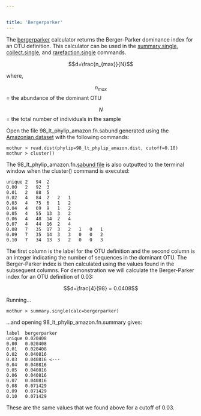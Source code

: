 ```yaml
---


title: 'Bergerparker'
---
```

The [bergerparker](bergerparker) calculator returns the
Berger-Parker dominance index for an OTU definition. This calculator can
be used in the [summary.single](summary.single),
[collect.single](collect.single), and
[rarefaction.single](rarefaction.single) commands.

$$d=\frac{n_{max}}{N}$$

where,

$$n_{max}$$ = the abundance of the dominant OTU

$$N$$ = the total number of individuals in the sample

Open the file 98\_lt\_phylip\_amazon.fn.sabund generated using the [
Amazonian dataset](Media:AmazonData.zip) with the following
commands:

    mothur > read.dist(phylip=98_lt_phylip_amazon.dist, cutoff=0.10)
    mothur > cluster()

The 98\_lt\_phylip\_amazon.fn.[sabund file](sabund_file) is
also outputted to the terminal window when the cluster() command is
executed:

    unique 2   94  2   
    0.00   2   92  3   
    0.01   2   88  5   
    0.02   4   84  2   2   1   
    0.03   4   75  6   1   2   
    0.04   4   69  9   1   2   
    0.05   4   55  13  3   2   
    0.06   4   48  14  2   4   
    0.07   4   44  16  2   4   
    0.08   7   35  17  3   2   1   0   1   
    0.09   7   35  14  3   3   0   0   2   
    0.10   7   34  13  3   2   0   0   3   

The first column is the label for the OTU definition and the second
column is an integer indicating the number of sequences in the dominant
OTU. The Berger-Parker index is then calculated using the values found
in the subsequent columns. For demonstration we will calculate the
Berger-Parker index for an OTU definition of 0.03:

$$d=\frac{4}{98} = 0.0408$$

Running\...

    mothur > summary.single(calc=bergerparker)

\...and opening 98\_lt\_phylip\_amazon.fn.summary gives:

    label  bergerparker
    unique 0.020408
    0.00   0.020408
    0.01   0.020408
    0.02   0.040816
    0.03   0.040816 <---
    0.04   0.040816
    0.05   0.040816
    0.06   0.040816
    0.07   0.040816
    0.08   0.071429
    0.09   0.071429
    0.10   0.071429

These are the same values that we found above for a cutoff of 0.03.
